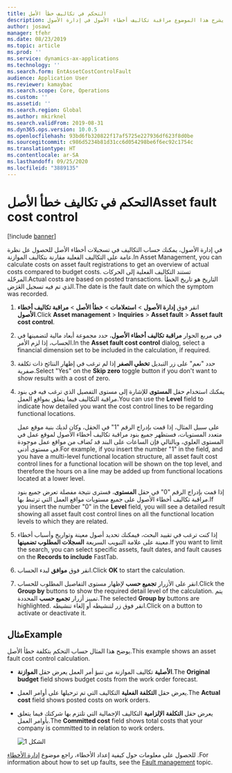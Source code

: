```yaml
---
title: التحكم في تكاليف خطأ الأصل
description: يشرح هذا الموضوع مراقبة تكاليف أخطاء الأصول في إدارة الأصول.
author: josaw1
manager: tfehr
ms.date: 08/23/2019
ms.topic: article
ms.prod: ''
ms.service: dynamics-ax-applications
ms.technology: ''
ms.search.form: EntAssetCostControlFault
audience: Application User
ms.reviewer: kamaybac
ms.search.scope: Core, Operations
ms.custom: ''
ms.assetid: ''
ms.search.region: Global
ms.author: mkirknel
ms.search.validFrom: 2019-08-31
ms.dyn365.ops.version: 10.0.5
ms.openlocfilehash: 93bd6fb320822f17af5725e227936df623f8d0be
ms.sourcegitcommit: c986d5234b81d31cc6d054298be6f6ec92c1754c
ms.translationtype: HT
ms.contentlocale: ar-SA
ms.lasthandoff: 09/25/2020
ms.locfileid: "3889135"
---
```

# <a name="asset-fault-cost-control"></a><span data-ttu-id="7fd09-103">التحكم في تكاليف خطأ الأصل</span><span class="sxs-lookup"><span data-stu-id="7fd09-103">Asset fault cost control</span></span>

[!include [banner](../../includes/banner.md)]

 

<span data-ttu-id="7fd09-104">في إدارة الأصول، يمكنك حساب التكاليف في تسجيلات أخطاء الأصل للحصول عل نظرة عامة على التكاليف الفعلية مقارنة بتكاليف الموازنة.</span><span class="sxs-lookup"><span data-stu-id="7fd09-104">In Asset Management, you can calculate costs on asset fault registrations to get an overview of actual costs compared to budget costs.</span></span> <span data-ttu-id="7fd09-105">تستند التكاليف الفعلية إلى الحركات المرحّلة.</span><span class="sxs-lookup"><span data-stu-id="7fd09-105">Actual costs are based on posted transactions.</span></span> <span data-ttu-id="7fd09-106">التاريخ هو تاريخ الخطأ الذي تم فيه تسجيل العَرَض.</span><span class="sxs-lookup"><span data-stu-id="7fd09-106">The date is the fault date on which the symptom was recorded.</span></span>

1. <span data-ttu-id="7fd09-107">انقر فوق **إدارة الأصول** > **استعلامات‬** > **خطأ الأصل** > **مراقبة تكاليف أخطاء الأصول‏‎**.</span><span class="sxs-lookup"><span data-stu-id="7fd09-107">Click **Asset management** > **Inquiries** > **Asset fault** > **Asset fault cost control**.</span></span>

2. <span data-ttu-id="7fd09-108">في مربع الحوار **مراقبة تكاليف أخطاء الأصول**، حدد مجموعة أبعاد مالية لتضمينها في الحساب، إذا لزم الأمر.</span><span class="sxs-lookup"><span data-stu-id="7fd09-108">In the **Asset fault cost control** dialog, select a financial dimension set to be included in the calculation, if required.</span></span>

4. <span data-ttu-id="7fd09-109">حدد "نعم" على زر التبديل **تخطي الصفر** إذا لم ترغب في إظهار النتائج ذات تكلفة صفرية.</span><span class="sxs-lookup"><span data-stu-id="7fd09-109">Select "Yes" on the **Skip zero** toggle button if you don't want to show results with a cost of zero.</span></span>

5. <span data-ttu-id="7fd09-110">يمكنك استخدام حقل **المستوى** للإشارة إلى مستوى التفصيل الذي ترغب فيه في بنود مراقبة التكاليف فيما يتعلق بمواقع العمل.</span><span class="sxs-lookup"><span data-stu-id="7fd09-110">You can use the **Level** field to indicate how detailed you want the cost control lines to be regarding functional locations.</span></span> 

    <span data-ttu-id="7fd09-111">على سبيل المثال، إذا قمت بإدراج الرقم "1" في الحقل، وكان لديك بنية موقع عمل متعدد المستويات، فستظهر جميع بنود مراقبة تكاليف أخطاء الأصول لموقع عمل في المستوى العلوي، وبالتالي فإن الساعات على البند قد تُضاف من مواقع عمل موجودة في مستوى أدنى.</span><span class="sxs-lookup"><span data-stu-id="7fd09-111">For example, if you insert the number "1" in the field, and you have a multi-level functional location structure, all asset fault cost control lines for a functional location will be shown on the top level, and therefore the hours on a line may be added up from functional locations located at a lower level.</span></span> 
    
    <span data-ttu-id="7fd09-112">إذا قمت بإدراج الرقم "0" في حقل **المستوى**، فسترى نتيجة مفصلة تعرض جميع بنود مراقبة تكاليف أخطاء الأصول على جميع مستويات مواقع العمل التي ترتبط بها.</span><span class="sxs-lookup"><span data-stu-id="7fd09-112">If you insert the number "0" in the **Level** field, you will see a detailed result showing all asset fault cost control lines on all the functional location levels to which they are related.</span></span>

6. <span data-ttu-id="7fd09-113">إذا كنت ترغب في تقييد البحث، فيمكنك تحديد أصول معينة وتواريخ وأسباب أخطاء معينة على علامة التبويب السريعة **السجلات المطلوب تضمينها‬**.</span><span class="sxs-lookup"><span data-stu-id="7fd09-113">If you want to limit the search, you can select specific assets, fault dates, and fault causes on the **Records to include** FastTab.</span></span>

7. <span data-ttu-id="7fd09-114">انقر فوق **موافق** لبدء الحساب.</span><span class="sxs-lookup"><span data-stu-id="7fd09-114">Click **OK** to start the calculation.</span></span>

8. <span data-ttu-id="7fd09-115">انقر على الأزرار **تجميع حسب** لإظهار مستوى التفاصيل المطلوب للحساب.</span><span class="sxs-lookup"><span data-stu-id="7fd09-115">Click the **Group by** buttons to show the required detail level of the calculation.</span></span> <span data-ttu-id="7fd09-116">يتم تمييز أزرار **تجميع حسب** المحددة.</span><span class="sxs-lookup"><span data-stu-id="7fd09-116">The selected **Group by** buttons are highlighted.</span></span> <span data-ttu-id="7fd09-117">انقر فوق زر لتنشيطه أو إلغاء تنشيطه.</span><span class="sxs-lookup"><span data-stu-id="7fd09-117">Click on a button to activate or deactivate it.</span></span>

## <a name="example"></a><span data-ttu-id="7fd09-118">مثال</span><span class="sxs-lookup"><span data-stu-id="7fd09-118">Example</span></span>

<span data-ttu-id="7fd09-119">يوضح هذا المثال حساب التحكم بتكلفة خطأ الأصل.</span><span class="sxs-lookup"><span data-stu-id="7fd09-119">This example shows an asset fault cost control calculation.</span></span>

- <span data-ttu-id="7fd09-120">يعرض حقل **الموازنة‏‎ الأصلية** تكاليف الموازنة من تنبؤ أمر العمل.</span><span class="sxs-lookup"><span data-stu-id="7fd09-120">The **Original budget** field shows budget costs from the work order forecast.</span></span> 
- <span data-ttu-id="7fd09-121">يعرض حقل **التكلفة الفعلية** التكاليف التي تم ترحيلها على أوامر العمل.</span><span class="sxs-lookup"><span data-stu-id="7fd09-121">The **Actual cost** field shows posted costs on work orders.</span></span> 
- <span data-ttu-id="7fd09-122">يعرض حقل **التكلفة الإلزامية** التكاليف الإجمالية التي تلتزم بها شركتك فيما يتعلق بأوامر العمل.</span><span class="sxs-lookup"><span data-stu-id="7fd09-122">The **Committed cost** field shows total costs that your company is committed to in relation to work orders.</span></span>

    ![الشكل 1](media/05-controlling-and-reporting.png)

<span data-ttu-id="7fd09-124">للحصول على معلومات حول كيفية إعداد الأخطاء، راجع موضوع [إدارة الأخطاء](../setup-for-work-orders/fault-management.md) .</span><span class="sxs-lookup"><span data-stu-id="7fd09-124">For information about how to set up faults, see the [Fault management](../setup-for-work-orders/fault-management.md) topic.</span></span>
